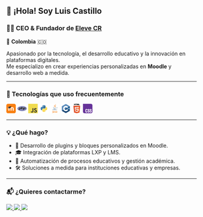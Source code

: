 ## 👋 ¡Hola! Soy Luis Castillo

### 🧑‍💼 CEO & Fundador de [Eleve CR](https://elevecr.com)  
📍 **Colombia** 🇨🇴  

Apasionado por la tecnología, el desarrollo educativo y la innovación en plataformas digitales.  
Me especializo en crear experiencias personalizadas en **Moodle** y desarrollo web a medida.  

---

### 🚀 Tecnologías que uso frecuentemente

<p>
  <code><img height="25" src="https://raw.githubusercontent.com/Luchoi23/Luchoi23/main/moodle.png" alt="Moodle"></code>
  <code><img height="25" src="https://raw.githubusercontent.com/github/explore/main/topics/php/php.png" alt="PHP"></code>
  <code><img height="25" src="https://raw.githubusercontent.com/github/explore/main/topics/javascript/javascript.png" alt="JavaScript"></code>
  <code><img height="25" src="https://raw.githubusercontent.com/github/explore/main/topics/python/python.png" alt="Python"></code>
  <code><img height="25" src="https://raw.githubusercontent.com/github/explore/main/topics/java/java.png" alt="Java"></code>
  <code><img height="25" src="https://raw.githubusercontent.com/github/explore/main/topics/cpp/cpp.png" alt="C++"></code>
  <code><img height="25" src="https://raw.githubusercontent.com/github/explore/main/topics/html/html.png" alt="HTML5"></code>
  <code><img height="25" src="https://raw.githubusercontent.com/github/explore/main/topics/css/css.png" alt="CSS3"></code>
</p>

---

### 💡 ¿Qué hago?

- 🧩 Desarrollo de plugins y bloques personalizados en Moodle.
- 🎓 Integración de plataformas LXP y LMS.
- 🧠 Automatización de procesos educativos y gestión académica.
- 🛠️ Soluciones a medida para instituciones educativas y empresas.

---

### 📬 ¿Quieres contactarme?

<p>
  <a href="mailto:elevecr.soporte@gmail.com">
    <img src="https://img.shields.io/badge/Email-elevecr.soporte@gmail.com-red?style=for-the-badge&logo=gmail&logoColor=white" />
  </a>
  <a href="https://elevecr.com" target="_blank">
    <img src="https://img.shields.io/badge/Web-EleveCR.com-blue?style=for-the-badge&logo=internet-explorer&logoColor=white" />
  </a>
  <a href="https://linkedin.com/in/luiscastillo-dev" target="_blank">
    <img src="https://img.shields.io/badge/LinkedIn-Luis_Castillo-0077B5?style=for-the-badge&logo=linkedin&logoColor=white" />
  </a>
</p>



